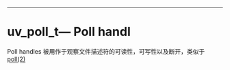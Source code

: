 
---

# uv\_poll\_t— Poll handl

Poll handles 被用作于观察文件描述符的可读性，可写性以及断开，类似于 [poll\(2\)](https://linux.die.net/man/2/poll)

